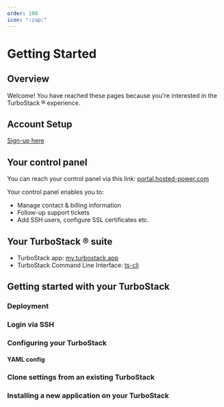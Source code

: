 ```yaml
---
order: 100
icon: ":zap:"
---
```


# Getting Started

## Overview

Welcome! You have reached these pages because you're interested in the TurboStack ® experience.

## Account Setup

[Sign-up here](https://portal.hosted-power.com/signup/)

## Your control panel

You can reach your control panel via this link: [portal.hosted-power.com](https://portal.hosted-power.com/)
 
Your control panel enables you to:
* Manage contact & billing information
* Follow-up support tickets
* Add SSH users, configure SSL certificates etc.

## Your TurboStack ® suite

* TurboStack app: [my.turbostack.app](https://my.turbostack.app/login)
* TurboStack Command Line Interface: [ts-cli](https://portal.hosted-power.com/knowledgebase/article/150/turbostack-command-line-interface/)

## Getting started with your TurboStack

### Deployment

### Login via SSH

### Configuring your TurboStack

#### YAML config

### Clone settings from an existing TurboStack

### Installing a new application on your TurboStack